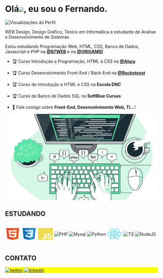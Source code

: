 <h1>Olá<img src="https://raw.githubusercontent.com/kaueMarques/kaueMarques/master/hi.gif" height="30px">, eu sou o Fernando.</h1>
<p> <img src="https://komarev.com/ghpvc/?username=fmachadoweb&color=yellow" alt="Visualizações do Perfil" /> </p>
 

WEB Design, Design Gráfico, Ténico em Informática e estudante de Análise e Desenvolvimento de Sistemas.

Estou estudando Programação Web, HTML, CSS, Banco de Dados, Javascript e PHP na **<a href="https://b7web.com.br">@B7WEB</a>** e  na **<a href="https://www.origamid.com/">@ORIGAMID</a>** 

- 🏆 Curso Introdução a Programação, HTML e  CSS na **<a href="https://alura.com.br">@Alura</a>** 
- 🏆 Curso Desenvolvimento Front-End / Back-End na **<a href="https://rocketseat.com.br">@Rocketseat**</a> 
- 🏆 Curso de Introdução a HTML e CSS na **Escola DNC**
- 🏆 Curso de Banco de Dados SQL na **SoftBlue Cursos**


- 💬 Fale comigo sobre **Front-End, Desenvolvimento Web, TI...**!

<img src="https://github.com/fmachadoweb/fmachadoweb/blob/main/149240312-ecacc2d6-f690-44bd-9711-9567679d5f73.jpg?raw=true">

<br>


## ESTUDANDO

<div style="display: inline_block"><br>
 <img align="center" alt="HTML" height="40" width="50" src="https://raw.githubusercontent.com/devicons/devicon/master/icons/html5/html5-original.svg">
 <img align="center" alt="CSS"   height="40" width="50" src="https://raw.githubusercontent.com/devicons/devicon/master/icons/css3/css3-original.svg">
 <img align="center" alt="JS"   height="40" width="50" src="https://raw.githubusercontent.com/devicons/devicon/master/icons/javascript/javascript-plain.svg">
 <img align="center" alt="PHP"   height="40" width="50" src="https://cdn.jsdelivr.net/gh/devicons/devicon/icons/php/php-original.svg">
 <img align="center" alt="Mysql"   height="40" width="50" src="https://cdn.jsdelivr.net/gh/devicons/devicon/icons/mysql/mysql-original.svg">
 <img align="center" alt="Python"   height="40" width="50" src="https://cdn.jsdelivr.net/gh/devicons/devicon/icons/python/python-original.svg">
 <img align="center" alt="React"   height="40" width="50" src="https://raw.githubusercontent.com/devicons/devicon/master/icons/react/react-original.svg">
 <img align="center" alt="TS"   height="40" width="50" src="https://cdn.jsdelivr.net/gh/devicons/devicon/icons/typescript/typescript-original.svg">
 <img align="center" alt="NodeJS"   height="40" width="50" src="https://cdn.jsdelivr.net/gh/devicons/devicon/icons/nodejs/nodejs-original.svg">
</div>
<br>


## CONTATO

<p align="left" style="background:yellow">
<a href="https://twitter.com/fmachadoweb" target="_blank">
  <img align="center" src="https://img.shields.io/badge/-fmachadoweb-05122A?style=flat&logo=twitter" alt="twitter"/>  
</a>
<a href="https://linkedin.com/in/fmachadoweb" target="_blank">
  <img align="center" src="https://img.shields.io/badge/-fmachadoweb-05122A?style=flat&logo=linkedin" alt="linkedin"/>
</a>

</p>

<br>
  
<br>
